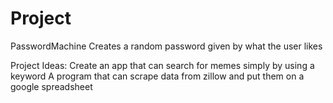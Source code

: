 # Project
PasswordMachine Creates a random password given by what the user likes

Project Ideas:
Create an app that can search for memes simply by using a keyword
A program that can scrape data from zillow and put them on a google spreadsheet

